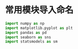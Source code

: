 # 常用模块导入命名

```Python
import numpy as np
import matplotlib.pyplot as plt
import pandas as pd
import seaborn as sns
import statsmodels as sm
```

